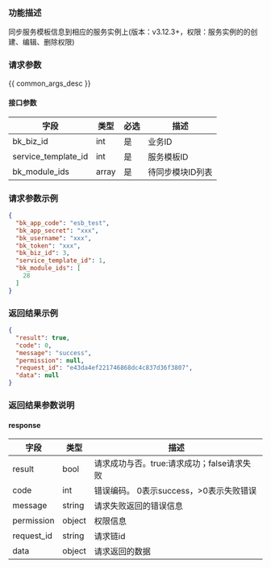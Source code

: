 ### 功能描述

同步服务模板信息到相应的服务实例上(版本：v3.12.3+，权限：服务实例的的创建、编辑、删除权限)

### 请求参数

{{ common_args_desc }}

#### 接口参数

| 字段                  | 类型    | 必选 | 描述        |
|---------------------|-------|----|-----------|
| bk_biz_id           | int   | 是  | 业务ID      |
| service_template_id | int   | 是  | 服务模板ID    |
| bk_module_ids       | array | 是  | 待同步模块ID列表 |

### 请求参数示例

```json
{
  "bk_app_code": "esb_test",
  "bk_app_secret": "xxx",
  "bk_username": "xxx",
  "bk_token": "xxx",
  "bk_biz_id": 3,
  "service_template_id": 1,
  "bk_module_ids": [
    28
  ]
}
```

### 返回结果示例

```json
{
  "result": true,
  "code": 0,
  "message": "success",
  "permission": null,
  "request_id": "e43da4ef221746868dc4c837d36f3807",
  "data": null
}
```

### 返回结果参数说明

#### response

| 字段         | 类型     | 描述                         |
|------------|--------|----------------------------|
| result     | bool   | 请求成功与否。true:请求成功；false请求失败 |
| code       | int    | 错误编码。 0表示success，>0表示失败错误  |
| message    | string | 请求失败返回的错误信息                |
| permission | object | 权限信息                       |
| request_id | string | 请求链id                      |
| data       | object | 请求返回的数据                    |
